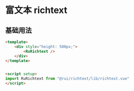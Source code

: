 # 富文本 richtext

## 基础用法

```html
<template>
    <div style="height: 500px;">
        <RuRichtext />
    </div>
</template>


<script setup>
import RuRichtext from "@rui/richtext/lib/richtext.vue"
</script>
```

<DocRichtext />

<script setup>
import DocRichtext from "./richtext.vue"

</script>
